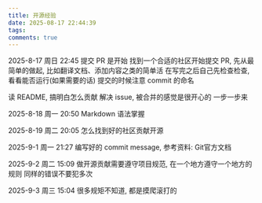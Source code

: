 ```yaml
---
title: 开源经验
date: 2025-08-17 22:44:39
tags:
comments: true
---
```



2025-8-17 周日 22:45
提交 PR 是开始
找到一个合适的社区开始提交 PR, 先从最简单的做起, 比如翻译文档、添加内容之类的简单活
在写完之后自己先检查检查, 看看能否运行(如果需要的话)
提交的时候注意 commit 的命名

读 README, 搞明白怎么贡献
解决 issue, 被合并的感觉是很开心的
一步一步来


2025-8-18 周一 20:50
Markdown 语法掌握

2025-8-19 周二 20:05 
怎么找到好的社区贡献开源

2025-9-1 周一 21:27
编写好的 commit message, 参考资料: Git官方文档

2025-9-2 周二 15:09
做开源贡献需要遵守项目规范, 在一个地方遵守一个地方的规则
同样的错误不要犯多次

2025-9-3 周三 15:04
很多规矩不知道, 都是摸爬滚打的



